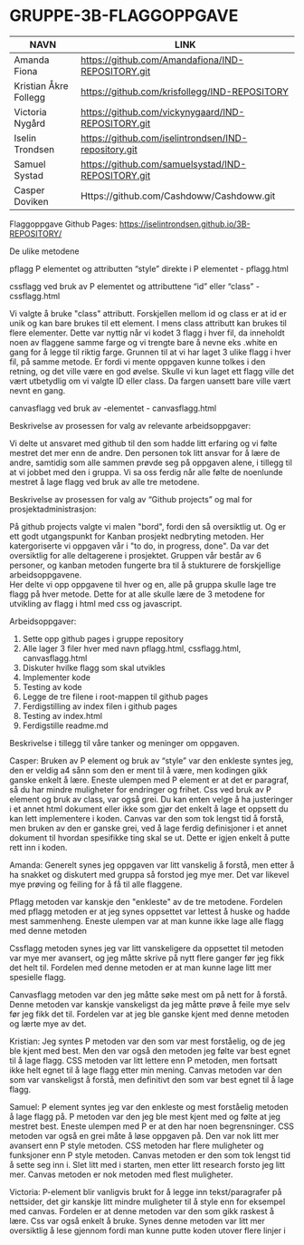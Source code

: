 # GRUPPE-3B-FLAGGOPPGAVE
|NAVN|LINK|
|----|----|
|Amanda Fiona|https://github.com/Amandafiona/IND-REPOSITORY.git|
|Kristian Åkre Follegg|https://github.com/krisfollegg/IND-REPOSITORY|
|Victoria Nygård|https://github.com/vickynygaard/IND-REPOSITORY.git|
|Iselin Trondsen|https://github.com/iselintrondsen/IND-repository.git|
|Samuel Systad|https://github.com/samuelsystad/IND-REPOSITORY.git|
|Casper Doviken|Https://github.com/Cashdoww/Cashdoww.git|
  

Flaggoppgave Github Pages: 
https://iselintrondsen.github.io/3B-REPOSITORY/


De ulike metodene 

pflagg P elementet og attributten “style” direkte i P elementet - pflagg.html 

cssflagg ved bruk av P elementet og attributtene “id” eller “class” -  cssflagg.html

Vi valgte å bruke "class" attributt. Forskjellen mellom id og class er at id er unik og kan bare brukes til ett element. I mens class attributt kan brukes til flere elementer. Dette var nyttig når vi kodet 3 flagg i hver fil, da inneholdt noen av flaggene samme farge og vi trengte bare å nevne eks .white en gang for å legge til riktig farge. Grunnen til at vi har laget 3 ulike flagg i hver fil, på samme metode. Er fordi vi mente oppgaven kunne tolkes i den retning, og det ville være en god øvelse. Skulle vi kun laget ett flagg ville det vært utbetydlig om vi valgte ID eller class. Da fargen uansett bare ville vært nevnt en gang. 

canvasflagg ved bruk av <canvas>-elementet - canvasflagg.html


  

Beskrivelse av prosessen for valg av relevante arbeidsoppgaver:

Vi delte ut ansvaret med github til den som hadde litt erfaring og vi følte mestret det mer enn de andre. Den personen tok litt ansvar for å lære de andre, samtidig som alle sammen prøvde seg på oppgaven alene, i tillegg til at vi jobbet med den i gruppa. Vi sa oss ferdig når alle følte de noenlunde mestret å lage flagg ved bruk av alle tre metodene.
  
  
Beskrivelse av prosessen for valg av “Github projects” og mal for prosjektadministrasjon:
  
På github projects valgte vi malen "bord", fordi den så oversiktlig ut. Og er ett godt utgangspunkt for Kanban prosjekt nedbryting metoden. Her katergoriserte vi oppgaven vår i "to do, in progress, done". Da var det oversiktlig for alle deltagerene i prosjektet. Gruppen vår består av 6 personer, og kanban metoden fungerte bra til å stukturere de forskjellige arbeidsoppgavene.   
Her delte vi opp oppgavene til hver og en, alle på gruppa skulle lage tre flagg på hver metode. Dette for at alle skulle lære de 3 metodene for utvikling av flagg i html med css og javascript.  

 Arbeidsoppgaver:
 1. Sette opp github pages i gruppe repository
 2. Alle lager 3 filer hver med navn pflagg.html, cssflagg.html, canvasflagg.html
 3. Diskuter hvilke flagg som skal utvikles
 4. Implementer kode
 5. Testing av kode 
 6. Legge de tre filene i root-mappen til github pages
 7. Ferdigstilling av index filen i github pages 
 8. Testing av index.html
 10. Ferdigstille readme.md 
 


  
Beskrivelse i tillegg til våre tanker og meninger om oppgaven.
  
Casper: Bruken av P element og bruk av “style” var den enkleste syntes jeg, den er veldig a4 sånn som den er ment til å være, men kodingen gikk ganske enkelt å lære. Eneste ulempen med P element er at det er paragraf, så du har mindre muligheter for endringer og frihet. Css ved bruk av P element og bruk av class, var også grei. Du kan enten velge å ha justeringer i et annet html dokument eller ikke som gjør det enkelt å lage et oppsett du kan lett implementere i koden. Canvas var den som tok lengst tid å forstå, men bruken av den er ganske grei, ved å lage ferdig definisjoner i et annet dokument til hvordan spesifikke ting skal se ut. Dette er igjen enkelt å putte rett inn i koden. 


Amanda: Generelt synes jeg oppgaven var litt vanskelig å forstå, men etter å ha snakket og diskutert med gruppa så forstod jeg mye mer. Det var likevel mye prøving og feiling for å få til alle flaggene.
  
Pflagg metoden var kanskje den "enkleste" av de tre metodene. Fordelen med pflagg metoden er at jeg synes oppsettet var lettest å huske og hadde mest sammenheng. Eneste ulempen var at man kunne ikke lage alle flagg med denne metoden 
  
Cssflagg metoden synes jeg var litt vanskeligere da oppsettet til metoden var mye mer avansert, og jeg måtte skrive på nytt flere ganger før jeg fikk det helt til. Fordelen med denne metoden er at man kunne lage litt mer spesielle flagg. 
  
Canvasflagg metoden var den jeg måtte søke mest om på nett for å forstå. Denne metoden var kanskje vanskeligst da jeg måtte prøve å feile mye selv før jeg fikk det til. Fordelen var at jeg ble ganske kjent med denne metoden og lærte mye av det.


Kristian: Jeg syntes P metoden var den som var mest forståelig, og de jeg ble kjent med best. Men den var også den metoden jeg følte var best egnet til å lage flagg. CSS metoden var litt lettere enn P metoden, men fortsatt ikke helt egnet til å lage flagg etter min mening. Canvas metoden var den som var vanskeligst å forstå, men definitivt den som var best egnet til å lage flagg.


Samuel: P element syntes jeg var den enkleste og mest forståelig metoden å lage flagg på. P metoden var den jeg ble mest kjent med og følte at jeg mestret best. Eneste ulempen med P er at den har noen begrensninger. CSS metoden var også en grei måte å løse oppgaven på. Den var nok litt mer avansert enn P style metoden. CSS metoden har flere muligheter og funksjoner enn P style metoden. Canvas metoden er den som tok lengst tid å sette seg inn i. Slet litt med i starten, men etter litt research forsto jeg litt mer. Canvas metoden er nok metoden med flest muligheter.


Victoria:
P-element blir vanligvis brukt for å legge inn tekst/paragrafer på nettsider, det gir kanskje litt mindre muligheter til å style enn for eksempel med canvas. Fordelen er at denne metoden var den som gikk raskest å lære. Css var også enkelt å bruke. Synes denne metoden var litt mer oversiktlig å lese gjennom fordi man kunne putte koden utover flere linjer i <style> . Valgte å bruke "id" for å skille mellom elementene fordi det er denne metoden jeg kjenner best fra før av.
Canvas var den metoden jeg slet mest med. Når jeg prøvde å bruke metoden som stod i boka kom ingenting opp på siden, og jeg fant heller ikke ut hva feilen var. Fikk hjelp av andre på gruppa og fikk og sett hvordan de hadde kodet det, og da var det lettere å forstå. Fordelen med canvas er at det er den metoden man kan kode mest avansert med.

Iselin:

P flagg metoden bruker inline styling, denne metoden har høyest prioritet. Derfor blir styling skrevet internal eller external overskrevet av inline styles. Ved denne metoden ligger stylingen i body section i HTML.filen. 
  
Css flagg metoden bruker internal styling, denne metoden kommer som nummer to på prioritets listen og overskriver eventuelle eksterne stilark. Her ligger stylingen i head section i HTML.filen. 
  
Eksterne stilark har siste prioritet, hvis HTML.filen ikke inneholder hverken inline eller internal styles, vil et eksternt css stilark gjelde. 
  
En annen forskjell mellom inline CSS og eksternt stilarks er at inline CSS blir behandlet fortere fordi det kun krever at nettleseren laster ned en fil, i motsetning til ekstern CSS hvor nettleseren må laste ned HTML og CSS filer separat. 

I denne oppgaven blir vi bedt om å ikke bruke ett eksternt stilark. 
  
Ved utviklingen av flagg med metodene inline og internal css, ble flaggene helt like. Kun oppsettet på koden er ulikt, altså hvor stylingen er plassert. 
Ved internal css i head section ble filen større (3kb) enn filen med inline styling (2kb), det er på grunn av det høye antallet linjer som blir ved å style på denne måten, du kan velge å droppe ny linje. Men da blir koden noe vanskligere å lese. 
Dette la jeg merke til ved inline styling, når alle verdiene kom på samme linje. Koden var riktig nok oversiktlig, men som sagt litt vanskeligere å lese, synes jeg. På grunn av at noen av flaggene hadde hvit stripe øverst eller nederst la jeg inn, en border for å tydligere avgrense flaggene. Deretter noe skygge rundt hvert flagg kun for synets skyld. 

Canvas er ett nytt element i HTML5. Dette er et godt verktøy for å lage dynamiske wedsider. Canvas elementet er i utgangspunktet et hvit rektangel som du ikke kan se mot den hvite bakgrunnen. Derfor kan du bruke css til å lage en kant rundt rektangelet og evt en bakgrunsfarge til rektangelets body. På denne måten vil canvas bli synlig i nettleseren. I oppgaven brukte jeg javascript med context variabelen. Jeg satt den totale dimensjonen til canvas ved hjelp av CSS til width 300, hight 150. Deretter brukte jeg "fillRect" metoden og tegnet 3 rektangler under hverandre. Ved bruk av "fillStyle" kunne jeg legge til ulike farger på de rektanglene jeg nettopp hadde tegnet. For å fylle canvas måtte jeg bruke matte og dele rektangelet inn i tre deler, fordi det er slik flagget er konstruert.  
  
Jeg ble godt kjent med alle tre metodene, og brukte definitivt lengst tid på canvas metoden. Jeg syns alle metodene fungerer greit nok til formålet, men likte canvas og mulighetene det gir deg. Når du bare får litt grep om det, kan canvas brukes til å designe utrolig mye forskjellige. Oppgaven var interessant og lærerik. 

  
  
  
Kilder:
Github Prosjekt. GitHub Docs. (2022). GitHub Docs. https://docs.github.com/en/issues/organizing-your-work-with-project-boards/managing-project-boards/about-project-boardsLenker til en ekstern side. 

Github Prosjekt. GitHub Docs. (2022). GitHub Docs. https://docs.github.com/en/issues/planning-and-tracking-with-projects/learning-about-projects/about-projectsLenker til en ekstern side. 

Canvas API. (2022, September 2). Mozilla.org. https://developer.mozilla.org/en-US/docs/Web/API/Canvas_APILenker til en ekstern side.
  
HTML forklaring. (2022). Mozilla.org https://developer.mozilla.org/en-US/docs/Web/CSS til en ekstern side.
  
CSS forklaring. (2022). Mozilla.org https://developer.mozilla.org/en-US/docs/Web/HTML til en ekstern side. 

GitHub Pages. (2022). GitHub Pages. https://pages.github.com/Lenker til en ekstern side. 

Wikipedia Contributors. (2022, September 20). Liste med flagg. Wikipedia; Wikimedia Foundation. https://en.wikipedia.org/wiki/List_of_flags_by_color til en ekstern side. 

Javascript. Svekis Laurence Lars Svekis, Putten Maaike van Putten, Percival Rob Percival (2021) JavaScript from Beginner to Professional 

